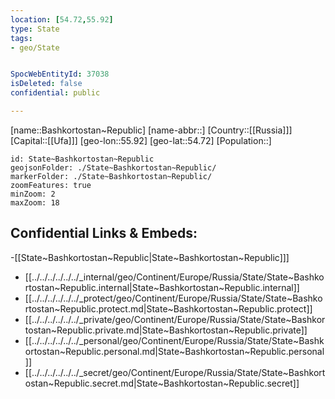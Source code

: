 ```yaml
---
location: [54.72,55.92]
type: State
tags:
- geo/State


SpocWebEntityId: 37038
isDeleted: false
confidential: public

---
```

[name::Bashkortostan~Republic]
[name-abbr::]
[Country::[[Russia]]]
[Capital::[[Ufa]]]
[geo-lon::55.92]
[geo-lat::54.72]
[Population::]



```leaflet
id: State~Bashkortostan~Republic
geojsonFolder: ./State~Bashkortostan~Republic/
markerFolder: ./State~Bashkortostan~Republic/
zoomFeatures: true 
minZoom: 2 
maxZoom: 18
```


## Confidential Links & Embeds: 
-[[State~Bashkortostan~Republic|State~Bashkortostan~Republic]]] 
- [[../../../../../../_internal/geo/Continent/Europe/Russia/State/State~Bashkortostan~Republic.internal|State~Bashkortostan~Republic.internal]] 
- [[../../../../../../_protect/geo/Continent/Europe/Russia/State/State~Bashkortostan~Republic.protect.md|State~Bashkortostan~Republic.protect]] 
- [[../../../../../../_private/geo/Continent/Europe/Russia/State/State~Bashkortostan~Republic.private.md|State~Bashkortostan~Republic.private]] 
- [[../../../../../../_personal/geo/Continent/Europe/Russia/State/State~Bashkortostan~Republic.personal.md|State~Bashkortostan~Republic.personal]] 
- [[../../../../../../_secret/geo/Continent/Europe/Russia/State/State~Bashkortostan~Republic.secret.md|State~Bashkortostan~Republic.secret]] 
